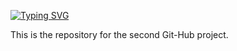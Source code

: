 [![Typing SVG](https://readme-typing-svg.herokuapp.com?font=Fira+Code&weight=600&size=25&pause=1000&color=00C7F7&width=435&lines=ALX+ZERO_DAY)](https://git.io/typing-svg)

This is the repository for the second Git-Hub project.
